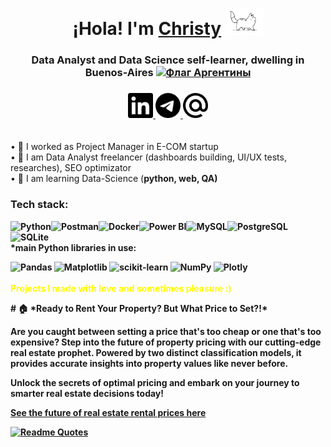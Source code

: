<h1 align="center">¡Hola! I'm <a href="https://www.linkedin.com/in/christy-matryonina/" target="_blank">Christy</a> 
<img src="https://github.com/Christymacarena/Christymacarena/blob/main/cat.gif" height="42"/></h1>
<h3 align="center">Data Analyst and Data Science self-learner, dwelling in Buenos-Aires <a href="https://ogeo.info/flags/flag-argentiny" target="_blank"><img alt="Флаг Аргентины"
src="https://ogeo.info/wp-content/uploads/2023/02/flag-argentiny-foto.png" width="30" height="20" /></a> </h3>
<h3 align="center">
  <a href="https://www.linkedin.com/in/christy-matryonina/" target="_blank">
    <img src="https://github.com/Christymacarena/Christymacarena/blob/main/linkedin.svg" width="40" height="40" alt="LinkedIn">
</a>
  <a href="https://t.me/christymacarena" target="_blank">
    <img src="https://github.com/Christymacarena/Christymacarena/blob/main/telegram.svg" width="40" height="40" alt="Telegram">
</a>
<a href="mailto:christymacarena.024@gmail.com" target="_blank">
  <img src="https://github.com/Christymacarena/Christymacarena/blob/main/maildotru.svg" width="40" height="40" alt="Gmail">
</a>

</h3>
<br/>• 🌱 I worked as Project Manager in E-COM startup
<br/>• 🐾 I am Data Analyst freelancer (dashboards building, UI/UX tests, researches), SEO optimizator
<br/>• 🌱 I am learning Data-Science (<strong>python, web, QA)</br>

<h3 align="left">Tech stack:</h3>
<img src="https://img.shields.io/badge/python-3670A0?style=for-the-badge&logo=python&logoColor=ffdd54" alt="Python"><img src="https://img.shields.io/badge/Postman-FF6C37?style=for-the-badge&logo=postman&logoColor=white" alt="Postman"><img src="https://img.shields.io/badge/docker-%230db7ed.svg?style=for-the-badge&logo=docker&logoColor=white" alt="Docker"><img src="https://img.shields.io/badge/power_bi-F2C811?style=for-the-badge&logo=powerbi&logoColor=black" alt="Power BI"><img src="https://img.shields.io/badge/mysql-%2300f.svg?style=for-the-badge&logo=mysql&logoColor=white" alt="MySQL"><img src="https://img.shields.io/badge/postgres-%23316192.svg?style=for-the-badge&logo=postgresql&logoColor=white" alt="PostgreSQL"><img src="https://img.shields.io/badge/sqlite-%2307405e.svg?style=for-the-badge&logo=sqlite&logoColor=white" alt="SQLite">
<br/>*main Python libraries in use:
  
![Pandas](https://img.shields.io/badge/pandas-%23150458.svg?style=for-the-badge&logo=pandas&logoColor=white)
![Matplotlib](https://img.shields.io/badge/Matplotlib-%23ffffff.svg?style=for-the-badge&logo=Matplotlib&logoColor=black)
![scikit-learn](https://img.shields.io/badge/scikit--learn-%23F7931E.svg?style=for-the-badge&logo=scikit-learn&logoColor=white)
![NumPy](https://img.shields.io/badge/numpy-%23013243.svg?style=for-the-badge&logo=numpy&logoColor=white)
![Plotly](https://img.shields.io/badge/Plotly-%233F4F75.svg?style=for-the-badge&logo=plotly&logoColor=white)
<br/></br>
<span style="animation: rainbow 5s infinite;">Projects I made with love and sometimes pleasure :)</span>

<style>
    @keyframes rainbow {
        0% { color: #ff0000; }
        20% { color: #ff8000; }
        40% { color: #ffff00; }
        60% { color: #00ff00; }
        80% { color: #0000ff; }
        100% { color: #8000ff; }
    }
</style>
</style>
# 🏠 *Ready to Rent Your Property? But What Price to Set?!*

Are you caught between setting a price that's too cheap or one that's too expensive? Step into the future of property pricing with our cutting-edge real estate prophet. Powered by two distinct classification models, it provides accurate insights into property values like never before.

Unlock the secrets of optimal pricing and embark on your journey to smarter real estate decisions today!

[See the future of real estate rental prices here](https://Christymacarena/rentalpriceprophet/tree/main)




[![Readme Quotes](https://quotes-github-readme.vercel.app/api?type=horizontal&theme=dark)](https://github.com/piyushsuthar/github-readme-quotes)
